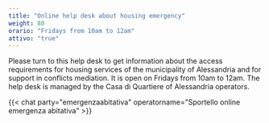 ```yaml
---
title: "Online help desk about housing emergency"
weight: 80
orario: "Fridays from 10am to 12am"
attivo: "true"
---
```


Please turn to this help desk to get information about the access requirements for housing services of the municipality of Alessandria and for support in conflicts mediation.
It is open on Fridays from 10am to 12am.
The help desk is managed by the Casa di Quartiere of Alessandria operators.

{{< chat party="emergenzaabitativa" operatorname="Sportello online emergenza abitativa" >}}
